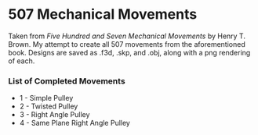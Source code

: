 # 507 Mechanical Movements 

Taken from *Five Hundred and Seven Mechanical Movements* by Henry T. Brown.
My attempt to create all 507 movements from the aforementioned book. Designs are saved as .f3d, .skp, and .obj, along with a png rendering of each.

### List of Completed Movements
* 1 - Simple Pulley
* 2 - Twisted Pulley
* 3 - Right Angle Pulley
* 4 - Same Plane Right Angle Pulley